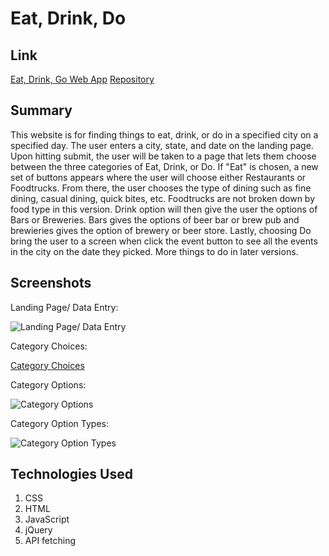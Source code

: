 # Eat, Drink, Do

## Link

[Eat, Drink, Go Web App](https://eat-drink-do--wshaughnessy.repl.co/)
[Repository](https://github.com/patriots123/Eat-Drink-Do-Tourist-App)

## Summary

This website is for finding things to eat, drink, or do in a specified city on a specified day. The user enters a city, state, and date 
on the landing page. Upon hitting submit, the user will be taken to a page that lets them choose between the three categories of Eat, Drink,
or Do. If "Eat" is chosen, a new set of buttons appears where the user will choose either Restaurants or Foodtrucks. From there, the user
chooses the type of dining such as fine dining, casual dining, quick bites, etc. Foodtrucks are not broken down by food type in this version.
Drink option will then give the user the options of Bars or Breweries. Bars gives the options of beer bar or brew pub and brewieries gives
the option of brewery or beer store. Lastly, choosing Do bring the user to a screen when click the event button to see all the events in the
city on the date they picked. More things to do in later versions.

## Screenshots
Landing Page/ Data Entry:

![Landing Page/ Data Entry](Desktop/Thinkful_Projects/API-capstone/Screenshots_for_README/category_option_buttons.jpg)

Category Choices:

[Category Choices](Desktop/Thinkful_Projects/API-capstone/Screenshots_for_README/category_option_buttons.jpg)

Category Options:

![Category Options](Desktop/Thinkful_Projects/API-capstone/Screenshots_for_README/category_option_buttons.jpg)

Category Option Types:

![Category Option Types](Desktop/Thinkful_Projects/API-capstone/Screenshots_for_README/category_option_buttons.jpg)

## Technologies Used

1. CSS
2. HTML
3. JavaScript
4. jQuery
5. API fetching



